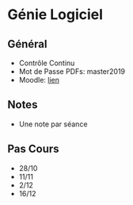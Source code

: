 # Génie Logiciel

## Général

* Contrôle Continu
* Mot de Passe PDFs: master2019
* Moodle: [lien](http://moodle.univ-artois.fr/cours/course/view.php?id=396)

## Notes

* Une note par séance

## Pas Cours
* 28/10
* 11/11
* 2/12
* 16/12
